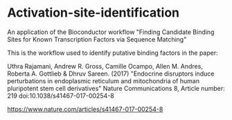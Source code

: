 # Activation-site-identification
An application of the Bioconductor workflow "Finding Candidate Binding Sites for Known Transcription Factors via Sequence Matching"


This is the workflow used to identify putative binding factors in the paper:

Uthra Rajamani, Andrew R. Gross, Camille Ocampo, Allen M. Andres, Roberta A. Gottlieb & Dhruv Sareen. (2017) "Endocrine disruptors induce perturbations in endoplasmic reticulum and mitochondria of human pluripotent stem cell derivatives"
Nature Communications 8, Article number: 219
doi:10.1038/s41467-017-00254-8

https://www.nature.com/articles/s41467-017-00254-8
